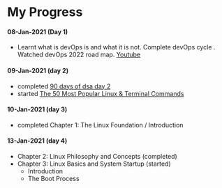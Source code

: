 # My Progress

#### 08-Jan-2021 (Day 1)
* Learnt what is devOps is and what it is not. Complete devOps cycle . Watched devOps 2022 road map. [Youtube](https://www.youtube.com/watch?v=7l_n97Mt0ko)

#### 09-Jan-2021 (day 2)
* completed [90 days of dsa day 2](https://github.com/MichaelCade/90DaysOfDevOps/blob/main/Days/day02.md)
* started [The 50 Most Popular Linux & Terminal Commands](https://www.youtube.com/watch?v=ZtqBQ68cfJc)

#### 10-Jan-2021 (day 3)
* completed Chapter 1: The Linux Foundation / Introduction

#### 13-Jan-2021 (day 4)
* Chapter 2: Linux Philosophy and Concepts (completed)
* Chapter 3: Linux Basics and System Startup (started)
  * Introduction
  * The Boot Process
